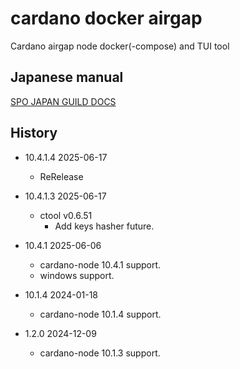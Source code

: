 # cardano docker airgap
Cardano airgap node docker(-compose) and TUI tool

## Japanese manual

[SPO JAPAN GUILD DOCS](https://e-frontier.systems/cardano/site/setup/docker-air-gap-guid/index.html)


## History

- 10.4.1.4 2025-06-17
    - ReRelease

- 10.4.1.3 2025-06-17
    - ctool v0.6.51
        - Add keys hasher future.

- 10.4.1 2025-06-06
    - cardano-node 10.4.1 support.
    - windows support.

- 10.1.4 2024-01-18
    - cardano-node 10.1.4 support.

- 1.2.0 2024-12-09
    - cardano-node 10.1.3 support. 
